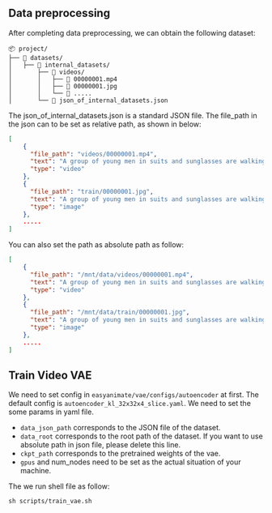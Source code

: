 ## Data preprocessing
After completing data preprocessing, we can obtain the following dataset:

```
📦 project/
├── 📂 datasets/
│   ├── 📂 internal_datasets/
│       ├── 📂 videos/
│       │   ├── 📄 00000001.mp4
│       │   ├── 📄 00000001.jpg
│       │   └── 📄 .....
│       └── 📄 json_of_internal_datasets.json
```

The json_of_internal_datasets.json is a standard JSON file. The file_path in the json can to be set as relative path, as shown in below:
```json
[
    {
      "file_path": "videos/00000001.mp4",
      "text": "A group of young men in suits and sunglasses are walking down a city street.",
      "type": "video"
    },
    {
      "file_path": "train/00000001.jpg",
      "text": "A group of young men in suits and sunglasses are walking down a city street.",
      "type": "image"
    },
    .....
]
```

You can also set the path as absolute path as follow:
```json
[
    {
      "file_path": "/mnt/data/videos/00000001.mp4",
      "text": "A group of young men in suits and sunglasses are walking down a city street.",
      "type": "video"
    },
    {
      "file_path": "/mnt/data/train/00000001.jpg",
      "text": "A group of young men in suits and sunglasses are walking down a city street.",
      "type": "image"
    },
    .....
]
```

## Train Video VAE
We need to set config in ```easyanimate/vae/configs/autoencoder``` at first. The default config is ```autoencoder_kl_32x32x4_slice.yaml```. We need to set the some params in yaml file. 

- ```data_json_path``` corresponds to the JSON file of the dataset. 
- ```data_root``` corresponds to the root path of the dataset. If you want to use absolute path in json file, please delete this line.
- ```ckpt_path``` corresponds to the pretrained weights of the vae. 
- ```gpus``` and num_nodes need to be set as the actual situation of your machine. 

The we run shell file as follow: 
```
sh scripts/train_vae.sh
```